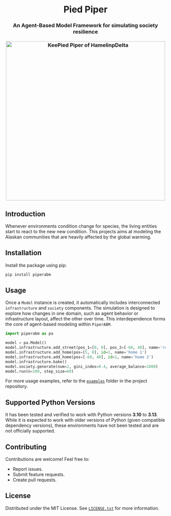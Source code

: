 <h1 align="center">
    <br>
    Pied Piper
</h1>

<h3 align="center">
    An Agent-Based Model Framework for simulating society resilience
    <br>
    <br>
    <img src="https://upload.wikimedia.org/wikipedia/commons/thumb/d/d9/Pied_Piper2.jpg/593px-Pied_Piper2.jpg" alt="KeePied Piper of HamelinpDelta" width="500">
</h3>


## Introduction

Whenever environments condition change for species, the living entities start to react to the new new condition. This projects aims at modeling the Alaskan communities that are heavily affected by the global warming.

## Installation

Install the package using pip:
```sh
pip install piperabm
```

## Usage

Once a `Model` instance is created, it automatically includes interconnected `infrastructure` and `society` components. The simulation is designed to explore how changes in one domain, such as agent behavior or infrastructure layout, affect the other over time. This interdependence forms the core of agent-based modeling within `PiperABM`.

```python
import piperabm as pa

model = pa.Model()
model.infrastructure.add_street(pos_1=[0, 0], pos_2=[-60, 40], name='road')
model.infrastructure.add_home(pos=[5, 0], id=1, name='home 1')
model.infrastructure.add_home(pos=[-60, 40], id=1, name='home 2')
model.infrastructure.bake()
model.society.generate(num=2, gini_index=0.4, average_balance=1000)
model.run(n=100, step_size=60)
```

For more usage examples, refer to the [`examples`](https://github.com/cmudrc/pied-piper/tree/main/examples) folder in the project repository.

## Supported Python Versions

It has been tested and verified to work with Python versions **3.10** to **3.13**. While it is expected to work with older versions of Python (given compatible dependency versions), these environments have not been tested and are not officially supported.

## Contributing

Contributions are welcome! Feel free to:
* Report issues.
* Submit feature requests.
* Create pull requests.

## License

Distributed under the MIT License. See [`LICENSE.txt`](https://github.com/cmudrc/pied-piper/blob/main/LICENSE) for more information.